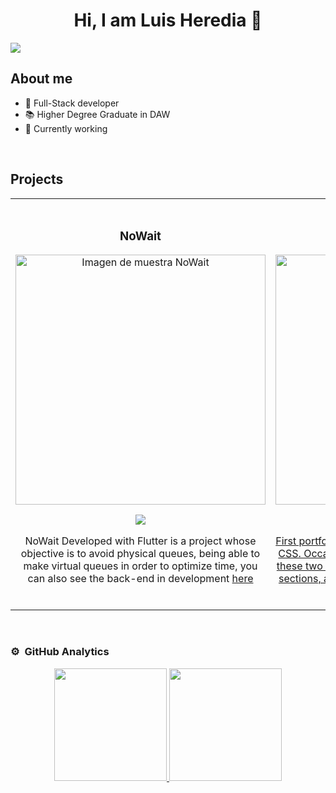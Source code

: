 <div align="center">
<h1 align="center">Hi, I am Luis Heredia 👋</h1>
</div>
<img src="https://subir-imagen.com/images/2024/09/09/WhatsApp-Image-2024-09-09-at-7.23.16-PM.jpeg">


## About me

- 📲 Full-Stack developer
- 📚 Higher Degree Graduate in DAW
- 🤝 Currently working

<br>

## Projects
<table>
<tr>
  
<td width="50%">
<h3 align="center">NoWait</h3>
<div align="center">
<a href="https://github.com/Skrillboss/no_wait" target="_blank"><img src="https://subir-imagen.com/images/2024/09/09/WhatsApp-Image-2024-09-09-at-7.27.07-PM.md.jpeg" width="400" alt="Imagen de muestra NoWait"></a>
<p>
<a href="https://github.com/Skrillboss/no_wait" target="_blank">
<img src="https://img.shields.io/badge/CÓDIGO-ff9?style=for-the-badge&logo=github&logoColor=black">
</a>
</p>
<p>
NoWait Developed with Flutter is a project whose objective is to avoid physical queues, being able to make virtual queues in order to optimize time, you can also see the back-end in development <a href="https://github.com/Skrillboss/no_wait_backEnd">here</p>
</div>
                                                                                      
</td>

<td width="50%">
               <br>
<h3 align="center">Portfolio</h3>
<div align="center">                                       
<a href="https://github.com/Skrillboss/portafolio" target="_blank"><img src="https://subir-imagen.com/images/2023/12/17/proyectob217bd188e90c521.png" width="400" alt="Curso arquitectura MVVM"></a>
<br>
<p>
<a href="https://github.com/Skrillboss/portafolio" target="_blank">
<img src="https://img.shields.io/badge/C%C3%93DIGO-80ffaa?style=for-the-badge&logo=github&logoColor=black">
</p>
</p>
First portfolio created as a way to practice HTML and CSS. Occasionally, to continue honing my skills with these two technologies, I attempt to incorporate new sections, animations, or anything else that comes to mind. It is still in development.
</p>
</div>                                                             
</table>                                                                                 
</div>
<br>

### ⚙️ &nbsp;GitHub Analytics

<p align="center">
<a href="https://github.com/Skrillboss">
  <img height="180em" src="https://github-readme-stats-eight-theta.vercel.app/api?username=Skrillboss&show_icons=true&theme=algolia&include_all_commits=true&count_private=true"/>
  <img height="180em" src="https://github-readme-stats-eight-theta.vercel.app/api/top-langs/?username=Skrillboss&layout=compact&langs_count=8&theme=algolia"/>
</a>
</p>

